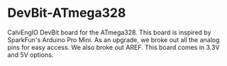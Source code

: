 # DevBit-ATmega328
CalvEngIO DevBit board for the ATmega328. This board is inspired by SparkFun's Arduino Pro Mini. As an upgrade, we broke out all the analog pins for easy access. We also broke out AREF. This board comes in 3.3V and 5V options.
